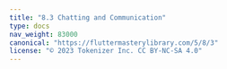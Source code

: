 ```yaml
---
title: "8.3 Chatting and Communication"
type: docs
nav_weight: 83000
canonical: "https://fluttermasterylibrary.com/5/8/3"
license: "© 2023 Tokenizer Inc. CC BY-NC-SA 4.0"
---
```

